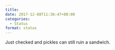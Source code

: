 ```yaml
---
title: 
date: 2017-12-08T11:36:47+00:00
categories: 
  - Status
format: status
---
```

Just checked and pickles can still ruin a sandwich.
